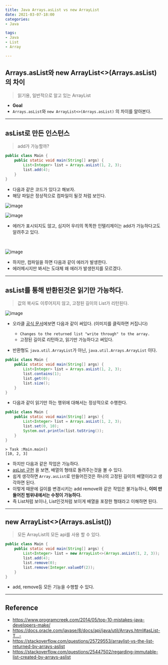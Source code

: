 ```yaml
---
title: Java Arrays.asList vs new ArrayList
date: 2021-03-07-18:00
categories:
- Java

tags:
- Java
- List
- Array

---
```


## Arrays.asList와 new ArrayList<>(Arrays.asList) 의 차이
> 읽기용, 일반적으로 알고 있는 ArrayList

- **Goal**
- `Arrays.asList`와 `new ArrayList<>(Arrays.asList)` 의 차이를 알아본다. 
  
---

## asList로 만든 인스턴스
> add가 가능할까?

```java
public class Main {
    public static void main(String[] args) {
        List<Integer> list = Arrays.asList(1, 2, 3);
        list.add(4);
    }
}
```

- 다음과 같은 코드가 있다고 해보자.
- 해당 파일은 정상적으로 컴파일이 될것 처럼 보인다.

![image](https://user-images.githubusercontent.com/43930419/110234681-2abc1a00-7f6f-11eb-956c-28c75e9d27b0.png)

![image](https://user-images.githubusercontent.com/43930419/110233643-92229b80-7f68-11eb-8e44-b4b40a92d0a9.png)

- 에러가 표시되지도 않고, 심지어 우리의 똑똑한 인텔리제이는 add가 가능하다고도 알려주고 있다.

<br>

![image](https://user-images.githubusercontent.com/43930419/110233660-a8305c00-7f68-11eb-8f91-608693dd7172.png)

- 하지만, 컴파일을 하면 다음과 같이 에러가 발생한다.
- 에러메시지만 봐서는 도대체 왜 에러가 발생한지를 모르겠다.

---

## asList를 통해 반환된것은 읽기만 가능하다.
> 값의 복사도 이루어지지 않고, 고정된 길이의 List가 리턴된다.

![image](https://user-images.githubusercontent.com/43930419/110233583-2b04e700-7f68-11eb-90d0-c791c6abb7d5.png)

- 오라클 [공식 문서](https://docs.oracle.com/javase/8/docs/api/java/util/Arrays.html#asList-T...-)에보면 다음과 같이 써있다. (이미지를 클릭하면 커집니다)
  - `Changes to the returned list "write through" to the array.`
  - 고정된 길이로 리턴하고, 읽기만 가능하다고 써있다.

- 반환형도 `java.util.ArrayList`가 아닌, `java.util.Arrays.ArrayList` 이다.

```java
public class Main {
    public static void main(String[] args) {
        List<Integer> list = Arrays.asList(1, 2, 3);
        list.contains(1);
        list.get(0);
        list.size();
    }
}
```

- 다음과 같이 읽기만 하는 행위에 대해서는 정상적으로 수행한다.

```java
public class Main {
    public static void main(String[] args) {
        List<Integer> list = Arrays.asList(1, 2, 3);
        list.set(0, 10);
        System.out.println(list.toString());
    }
}
```

```
> Task :Main.main()
[10, 2, 3]
```

- 하지만 다음과 같은 작업은 가능하다.
- [asList 구현](http://hg.openjdk.java.net/jdk8/jdk8/jdk/file/687fd7c7986d/src/share/classes/java/util/Arrays.java#l3800) 을 보면, 배열의 형태로 돌려주는것을 볼 수 있다.
- 쉽게 생각하면 `Array.asList`로 만들어진것은 하나의 고정된 길이의 배열이라고 생각하면 된다.
- 이렇게 때문에 길이를 변경시키는 add remove와 같은 작업은 불가능하나, **이미 만들어진 범위내에서는 수정이 가능하다.**
- 즉 List처럼 보이나, List인것처럼 보이게 배열을 포장한 형태라고 이해하면 된다. 

---

## new ArrayList<>(Arrays.asList())
> 모든 ArrayList의 모든 api를 사용 할 수 있다.

```java
public class Main {
    public static void main(String[] args) {
        List<Integer> list = new ArrayList<>(Arrays.asList(1, 2, 3));
        list.add(4);
        list.remove(0);
        list.remove(Integer.valueOf(2));
    }
}
```

- add, remove등 모든 기능을 수행할 수 있다.

---


## Reference
- https://www.programcreek.com/2014/05/top-10-mistakes-java-developers-make/
- https://docs.oracle.com/javase/8/docs/api/java/util/Arrays.html#asList-T...-
- https://stackoverflow.com/questions/25729553/arraylist-vs-the-list-returned-by-arrays-aslist
- https://stackoverflow.com/questions/25447502/regarding-immutable-list-created-by-arrays-aslist